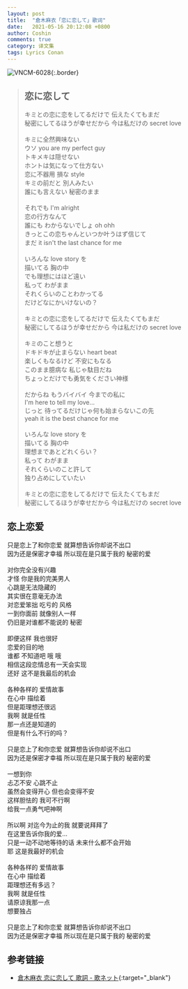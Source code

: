 ```yaml
---
layout: post
title:  "倉木麻衣「恋に恋して」歌词"
date:   2021-05-16 20:12:08 +0800
author: Coshin
comments: true
category: 译文集
tags: Lyrics Conan
---
```

![VNCM-6028](https://www.mai-kuraki.com/jacket/sg/VNCM-6028.jpg){:.border}

<blockquote class="original">
  <h2>恋に恋して</h2>
  <p>
    キミとの恋に恋をしてるだけで 伝えたくてもまだ<br>
    秘密にしてるほうが幸せだから 今は私だけの secret love<br>
    <br>
    キミに全然興味ない<br>
    ウソ you are my perfect guy<br>
    トキメキは隠せない<br>
    ホントは気になって仕方ない<br>
    恋に不器用 損な style<br>
    キミの前だと 別人みたい<br>
    誰にも言えない 秘密のまま<br>
    <br>
    それでも I'm alright<br>
    恋の行方なんて<br>
    誰にも わからないでしょ oh ohh<br>
    きっとこの恋ちゃんといつか叶うはず信じて<br>
    まだ it isn't the last chance for me<br>
    <br>
    いろんな love story を<br>
    描いてる 胸の中<br>
    でも理想にはほど遠い<br>
    私って わがまま<br>
    それくらいのことわかってる<br>
    だけどなにかいけないの？<br>
    <br>
    キミとの恋に恋をしてるだけで 伝えたくてもまだ<br>
    秘密にしてるほうが幸せだから 今は私だけの secret love<br>
    <br>
    キミのこと想うと<br>
    ドキドキが止まらない heart beat<br>
    楽しくもなるけど 不安にもなる<br>
    このまま臆病な 私じゃ駄目だね<br>
    ちょっとだけでも勇気をください神様<br>
    <br>
    だからね もうバイバイ 今までの私に<br>
    I'm here to tell my love...<br>
    じっと 待ってるだけじゃ何も始まらないこの先<br>
    yeah it is the best chance for me<br>
    <br>
    いろんな love story を<br>
    描いてる 胸の中<br>
    理想まであとどれくらい？<br>
    私って わがまま<br>
    それくらいのこと許して<br>
    独り占めにしていたい<br>
    <br>
    キミとの恋に恋をしてるだけで 伝えたくてもまだ<br>
    秘密にしてるほうが幸せだから 今は私だけの secret love
  </p>
</blockquote>

<div class="translation">
  <h2>恋上恋爱</h2>
  <p>
    只是恋上了和你恋爱 就算想告诉你却说不出口<br>
    因为还是保密才幸福 所以现在是只属于我的 秘密的爱<br>
    <br>
    对你完全没有兴趣<br>
    才怪 你是我的完美男人<br>
    心跳是无法隐藏的<br>
    其实很在意毫无办法<br>
    对恋爱笨拙 吃亏的 风格<br>
    一到你面前 就像别人一样<br>
    仍旧是对谁都不能说的 秘密<br>
    <br>
    即便这样 我也很好<br>
    恋爱的目的地<br>
    谁都 不知道吧 哦 哦<br>
    相信这段恋情总有一天会实现<br>
    还好 这不是我最后的机会<br>
    <br>
    各种各样的 爱情故事<br>
    在心中 描绘着<br>
    但是距理想还很远<br>
    我啊 就是任性<br>
    那一点还是知道的<br>
    但是有什么不行的吗？<br>
    <br>
    只是恋上了和你恋爱 就算想告诉你却说不出口<br>
    因为还是保密才幸福 所以现在是只属于我的 秘密的爱<br>
    <br>
    一想到你<br>
    忐忑不安 心跳不止<br>
    虽然会变得开心 但也会变得不安<br>
    这样胆怯的 我可不行啊<br>
    给我一点勇气吧神啊<br>
    <br>
    所以啊 对迄今为止的我 就要说拜拜了<br>
    在这里告诉你我的爱…<br>
    只是一动不动地等待的话 未来什么都不会开始<br>
    耶 这是我最好的机会<br>
    <br>
    各种各样的 爱情故事<br>
    在心中 描绘着<br>
    距理想还有多远？<br>
    我啊 就是任性<br>
    请原谅我那一点<br>
    想要独占<br>
    <br>
    只是恋上了和你恋爱 就算想告诉你却说不出口<br>
    因为还是保密才幸福 所以现在是只属于我的 秘密的爱
  </p>
</div>

## 参考链接

* [倉木麻衣 恋に恋して 歌詞 - 歌ネット](https://www.uta-net.com/song/133754/){:target="_blank"}
